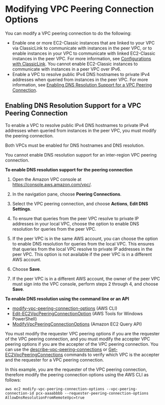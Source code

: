 # Modifying VPC Peering Connection Options<a name="modify-peering-connections"></a>

You can modify a VPC peering connection to do the following:
+ Enable one or more EC2\-Classic instances that are linked to your VPC via ClassicLink to communicate with instances in the peer VPC, or to enable instances in your VPC to communicate with linked EC2\-Classic instances in the peer VPC\. For more information, see [Configurations with ClassicLink](peering-configurations-classiclink.md)\. You cannot enable EC2\-Classic instances to communicate with instances in a peer VPC over IPv6\.
+ Enable a VPC to resolve public IPv4 DNS hostnames to private IPv4 addresses when queried from instances in the peer VPC\. For more information, see [Enabling DNS Resolution Support for a VPC Peering Connection](#vpc-peering-dns)\.

## Enabling DNS Resolution Support for a VPC Peering Connection<a name="vpc-peering-dns"></a>

To enable a VPC to resolve public IPv4 DNS hostnames to private IPv4 addresses when queried from instances in the peer VPC, you must modify the peering connection\. 

Both VPCs must be enabled for DNS hostnames and DNS resolution\.

You cannot enable DNS resolution support for an inter\-region VPC peering connection\.

**To enable DNS resolution support for the peering connection**

1. Open the Amazon VPC console at [https://console\.aws\.amazon\.com/vpc/](https://console.aws.amazon.com/vpc/)\.

1. In the navigation pane, choose **Peering Connections**\.

1. Select the VPC peering connection, and choose **Actions**, **Edit DNS Settings**\.

1. To ensure that queries from the peer VPC resolve to private IP addresses in your local VPC, choose the option to enable DNS resolution for queries from the peer VPC\.

1. If the peer VPC is in the same AWS account, you can choose the option to enable DNS resolution for queries from the local VPC\. This ensures that queries from the local VPC resolve to private IP addresses in the peer VPC\. This option is not available if the peer VPC is in a different AWS account\.

1. Choose **Save**\.

1. If the peer VPC is in a different AWS account, the owner of the peer VPC must sign into the VPC console, perform steps 2 through 4, and choose **Save**\. 

**To enable DNS resolution using the command line or an API**
+ [modify\-vpc\-peering\-connection\-options](https://docs.aws.amazon.com/cli/latest/reference/ec2/modify-vpc-peering-connection-options.html) \(AWS CLI\)
+ [Edit\-EC2VpcPeeringConnectionOption](https://docs.aws.amazon.com/powershell/latest/reference/items/Edit-EC2VpcPeeringConnectionOption.html) \(AWS Tools for Windows PowerShell\)
+ [ModifyVpcPeeringConnectionOptions](https://docs.aws.amazon.com/AWSEC2/latest/APIReference/ApiReference-query-ModifyVpcPeeringConnectionOptions.html) \(Amazon EC2 Query API\)

You must modify the requester VPC peering options if you are the requester of the VPC peering connection, and you must modify the accepter VPC peering options if you are the accepter of the VPC peering connection\. You can use the [describe\-vpc\-peering\-connections](https://docs.aws.amazon.com/cli/latest/reference/ec2/describe-vpc-peering-connections.html) or [Get\-EC2VpcPeeringConnections](https://docs.aws.amazon.com/powershell/latest/reference/items/Get-EC2VpcPeeringConnections.html) commands to verify which VPC is the accepter and the requester for a VPC peering connection\.

In this example, you are the requester of the VPC peering connection, therefore modify the peering connection options using the AWS CLI as follows:

```
aws ec2 modify-vpc-peering-connection-options --vpc-peering-connection-id pcx-aaaabbbb --requester-peering-connection-options AllowDnsResolutionFromRemoteVpc=true
```